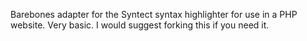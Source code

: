 Barebones adapter for the Syntect syntax highlighter for use in a PHP website. Very basic. I would suggest forking this if you need it.
